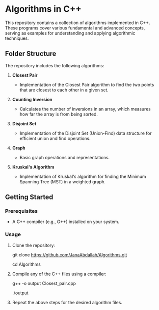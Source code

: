 # Algorithms in C++

This repository contains a collection of algorithms implemented in C++. These programs cover various fundamental and advanced concepts, serving as examples for understanding and applying algorithmic techniques.

## Folder Structure

The repository includes the following algorithms:

1. **Closest Pair**
   - Implementation of the Closest Pair algorithm to find the two points that are closest to each other in a given set.

2. **Counting Inversion**
   - Calculates the number of inversions in an array, which measures how far the array is from being sorted.

3. **Disjoint Set**
   - Implementation of the Disjoint Set (Union-Find) data structure for efficient union and find operations.

4. **Graph**
   - Basic graph operations and representations.

5. **Kruskal's Algorithm**
   - Implementation of Kruskal's algorithm for finding the Minimum Spanning Tree (MST) in a weighted graph.

## Getting Started

### Prerequisites
- A C++ compiler (e.g., G++) installed on your system.

### Usage
1. Clone the repository:
   
   git clone https://github.com/JanaAbdallah/Algorithms.git
   
   cd Algorithms

3. Compile any of the C++ files using a compiler:
   
   g++ -o output Closest_pair.cpp
   
   ./output


5. Repeat the above steps for the desired algorithm files.
